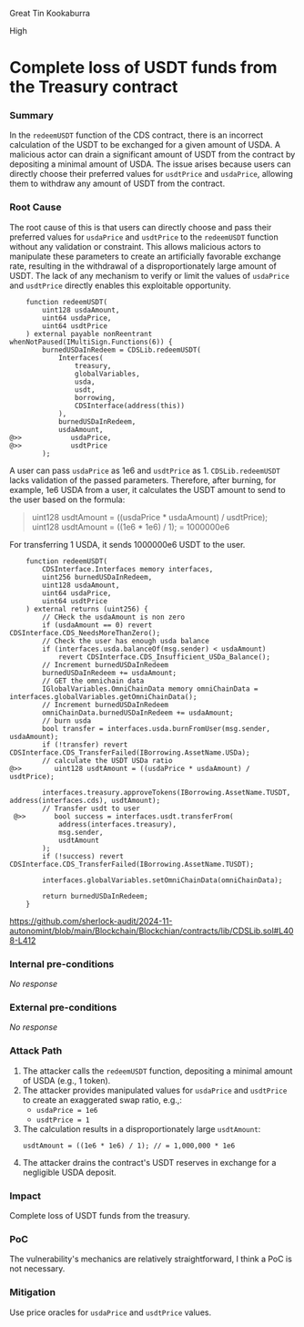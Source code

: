 Great Tin Kookaburra

High

# Complete loss of USDT funds from the Treasury contract

### Summary

In the `redeemUSDT` function of the CDS contract, there is an incorrect calculation of the USDT to be exchanged for a given amount of USDA. A malicious actor can drain a significant amount of USDT from the contract by depositing a minimal amount of USDA. The issue arises because users can directly choose their preferred values for `usdtPrice` and `usdaPrice`, allowing them to withdraw any amount of USDT from the contract.



### Root Cause


The root cause of this is that users can directly choose and pass their preferred values for `usdaPrice` and `usdtPrice` to the `redeemUSDT` function without any validation or constraint. This allows malicious actors to manipulate these parameters to create an artificially favorable exchange rate, resulting in the withdrawal of a disproportionately large amount of USDT. The lack of any mechanism to verify or limit the values of `usdaPrice` and `usdtPrice` directly enables this exploitable opportunity.


```solidity
    function redeemUSDT(
        uint128 usdaAmount,
        uint64 usdaPrice,
        uint64 usdtPrice
    ) external payable nonReentrant whenNotPaused(IMultiSign.Functions(6)) {
        burnedUSDaInRedeem = CDSLib.redeemUSDT(
            Interfaces(
                treasury,
                globalVariables,
                usda,
                usdt,
                borrowing,
                CDSInterface(address(this))
            ),
            burnedUSDaInRedeem,
            usdaAmount,
@>>            usdaPrice,
@>>            usdtPrice
        );

```

A user can pass `usdaPrice` as 1e6 and `usdtPrice` as 1. `CDSLib.redeemUSDT` lacks validation of the passed parameters. Therefore, after burning, for example, 1e6 USDA from a user, it calculates the USDT amount to send to the user based on the formula:

> uint128 usdtAmount = ((usdaPrice * usdaAmount) / usdtPrice);
> uint128 usdtAmount = ((1e6 * 1e6) / 1); = 1000000e6


For transferring 1 USDA, it sends 1000000e6 USDT to the user.
```solidity
    function redeemUSDT(
        CDSInterface.Interfaces memory interfaces,
        uint256 burnedUSDaInRedeem,
        uint128 usdaAmount,
        uint64 usdaPrice,
        uint64 usdtPrice
    ) external returns (uint256) {
        // CHeck the usdaAmount is non zero
        if (usdaAmount == 0) revert CDSInterface.CDS_NeedsMoreThanZero();
        // Check the user has enough usda balance
        if (interfaces.usda.balanceOf(msg.sender) < usdaAmount)
            revert CDSInterface.CDS_Insufficient_USDa_Balance();
        // Increment burnedUSDaInRedeem
        burnedUSDaInRedeem += usdaAmount;
        // GET the omnichain data
        IGlobalVariables.OmniChainData memory omniChainData = interfaces.globalVariables.getOmniChainData();
        // Increment burnedUSDaInRedeem
        omniChainData.burnedUSDaInRedeem += usdaAmount;
        // burn usda
        bool transfer = interfaces.usda.burnFromUser(msg.sender, usdaAmount);
        if (!transfer) revert CDSInterface.CDS_TransferFailed(IBorrowing.AssetName.USDa);
        // calculate the USDT USDa ratio
@>>        uint128 usdtAmount = ((usdaPrice * usdaAmount) / usdtPrice);

        interfaces.treasury.approveTokens(IBorrowing.AssetName.TUSDT, address(interfaces.cds), usdtAmount);
        // Transfer usdt to user
 @>>       bool success = interfaces.usdt.transferFrom(
            address(interfaces.treasury),
            msg.sender,
            usdtAmount
        );
        if (!success) revert CDSInterface.CDS_TransferFailed(IBorrowing.AssetName.TUSDT);

        interfaces.globalVariables.setOmniChainData(omniChainData);

        return burnedUSDaInRedeem;
    }
```
https://github.com/sherlock-audit/2024-11-autonomint/blob/main/Blockchain/Blockchian/contracts/lib/CDSLib.sol#L408-L412


### Internal pre-conditions

_No response_

### External pre-conditions

_No response_

### Attack Path


1. The attacker calls the `redeemUSDT` function, depositing a minimal amount of USDA (e.g., 1 token).
2. The attacker provides manipulated values for `usdaPrice` and `usdtPrice` to create an exaggerated swap ratio, e.g.,:
   - `usdaPrice = 1e6`  
   - `usdtPrice = 1`  
3. The calculation results in a disproportionately large `usdtAmount`:
   ```solidity
   usdtAmount = ((1e6 * 1e6) / 1); // = 1,000,000 * 1e6
   ```
4. The attacker drains the contract's USDT reserves in exchange for a negligible USDA deposit.


### Impact

Complete loss of USDT funds from the treasury.


### PoC

The vulnerability's mechanics are relatively straightforward, I think a PoC is not necessary.


### Mitigation

Use price oracles for `usdaPrice` and `usdtPrice` values.
